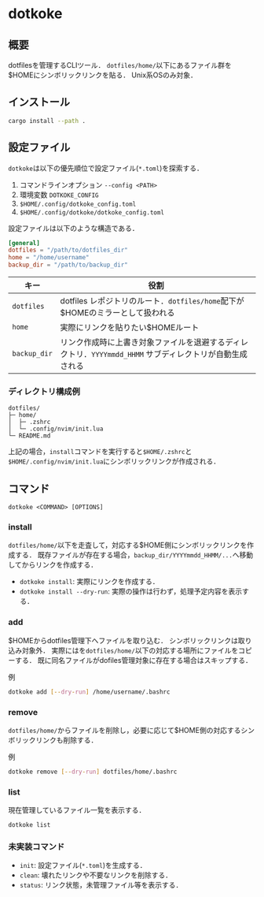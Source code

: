 # dotkoke

## 概要
dotfilesを管理するCLIツール．
`dotfiles/home/`以下にあるファイル群を$HOMEにシンボリックリンクを貼る．
Unix系OSのみ対象．

## インストール

```sh
cargo install --path .
```

## 設定ファイル

`dotkoke`は以下の優先順位で設定ファイル(`*.toml`)を探索する．

1. コマンドラインオプション `--config <PATH>`
1. 環境変数 `DOTKOKE_CONFIG`
1. `$HOME/.config/dotkoke_config.toml`
1. `$HOME/.config/dotkoke/dotkoke_config.toml`

設定ファイルは以下のような構造である．

```toml
[general]
dotfiles = "/path/to/dotfiles_dir"
home = "/home/username"
backup_dir = "/path/to/backup_dir"
```


| キー        | 役割                                                                 |
|-------------|----------------------------------------------------------------------|
| `dotfiles`  | dotfiles レポジトリのルート．`dotfiles/home`配下が$HOMEのミラーとして扱われる |
| `home`      | 実際にリンクを貼りたい$HOMEルート                                 |
| `backup_dir`| リンク作成時に上書き対象ファイルを退避するディレクトリ．`YYYYmmdd_HHMM` サブディレクトリが自動生成される |


### ディレクトリ構成例

```
dotfiles/
├─ home/
│  ├─ .zshrc
│  └─ .config/nvim/init.lua
└─ README.md
```

上記の場合，`install`コマンドを実行すると`$HOME/.zshrc`と`$HOME/.config/nvim/init.lua`にシンボリックリンクが作成される．

## コマンド

`dotkoke <COMMAND> [OPTIONS]`

### install

`dotfiles/home/`以下を走査して，対応する$HOME側にシンボリックリンクを作成する．
既存ファイルが存在する場合，`backup_dir/YYYYmmdd_HHMM/...`へ移動してからリンクを作成する．

- `dotkoke install`: 実際にリンクを作成する．
- `dotkoke install --dry-run`: 実際の操作は行わず，処理予定内容を表示する．

### add <PATH>

$HOMEからdotfiles管理下へファイルを取り込む．
シンボリックリンクは取り込み対象外．
実際には<PATH>を`dotfiles/home/`以下の対応する場所にファイルをコピーする．
既に同名ファイルがdofiles管理対象に存在する場合はスキップする．

例
```sh
dotkoke add [--dry-run] /home/username/.bashrc
```

### remove <PATH>

`dotfiles/home/`からファイルを削除し，必要に応じて$HOME側の対応するシンボリックリンクも削除する．

例
```sh
dotkoke remove [--dry-run] dotfiles/home/.bashrc
```

### list

現在管理しているファイル一覧を表示する．

```sh
dotkoke list
```

### 未実装コマンド

- `init`: 設定ファイル(`*.toml`)を生成する．
- `clean`: 壊れたリンクや不要なリンクを削除する．
- `status`: リンク状態，未管理ファイル等を表示する．
